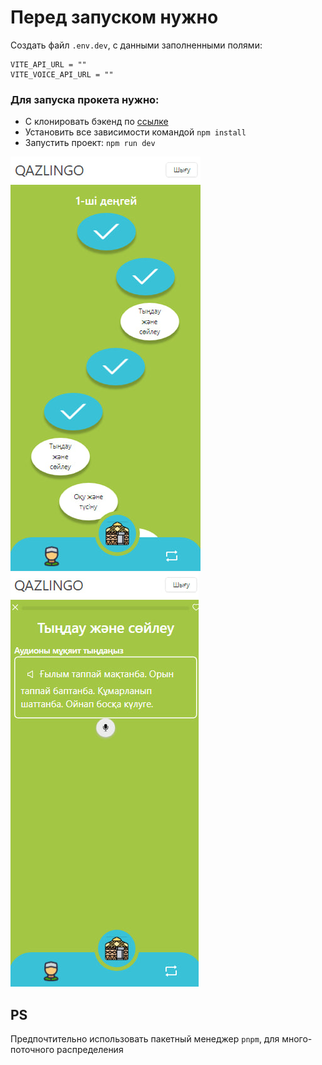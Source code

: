# Перед запуском нужно

Создать файл `.env.dev`, с данными заполненными полями:

```plaintext
VITE_API_URL = ""
VITE_VOICE_API_URL = ""
```

### Для запуска прокета нужно:

- С клонировать бэкенд по [ссылке](https://github.com/AbylaiNur/hackathon-template)
- Установить все зависимости командой `npm install`
- Запустить проект: `npm run dev`

![screenshot](./public/assets/readme/screenshot.jpg) ![text-to-speech](./public/assets/readme/text-to-speach.jpg)

## PS

Предпочтительно использовать пакетный менеджер `pnpm`, для много-поточного распределения
